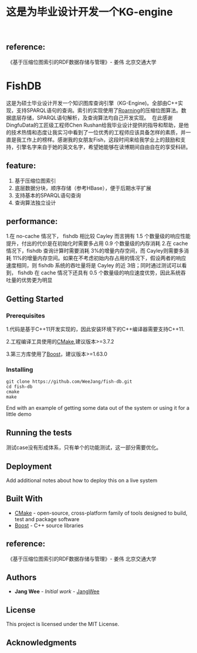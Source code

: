 # 这是为毕业设计开发一个KG-engine


 
  


## reference:
  《基于压缩位图索引的RDF数据存储与管理》- 姜伟 北京交通大学



# FishDB

 这是为硕士毕业设计开发一个知识图库查询引擎（KG-Engine)。全部由C++实现，支持SPARQL语句的查询。索引的实现使用了[Roarning](https://github.com/RoaringBitmap/CRoaring)的压缩位图算法。数据底层存储，SPARQL语句解析，及查询算法均自己开发实现。
  在此感谢DingfuData的工匠级工程师Chen Rushan给我毕业设计提供的指导和帮助，是他的技术热情和态度让我实习中看到了一位优秀的工程师应该具备怎样的素质，并一直是我工作上的榜样。感谢我的女朋友Fish，这段时间来给我学业上的鼓励和支持，引擎名字来自于她的英文名字，希望她能够在读博期间自由自在的享受科研。

## feature:

1. 基于压缩位图索引
2. 底层数据分块，顺序存储（参考HBase），便于后期水平扩展
3. 支持基本的SPARQL语句查询
4. 查询算法独立设计 

## performance:

1.在 no-cache 情况下， fishdb 相比较 Cayley 而言拥有 1.5 个数量级的响应性能提升，付出的代价是在初始化时需要多占用 0.9 个数量级的内存消耗
2.在 cache 情况下，fishdb 查询计算时需要消耗 3%的增量内存空间，而 Cayley则需要多消耗 11%的增量内存空间。如果在不考虑初始内存占用的情况下，假设两者的响应速度相同，则 fishdb 系统的吞吐量将是 Cayley 的近 3倍；同时通过测试可以看到， fishdb 在 cache 情况下还具有 0.5 个数量级的响应速度优势，因此系统吞吐量的优势更为明显


## Getting Started

### Prerequisites

1.代码是基于C++11开发实现的，因此安装环境下的C++编译器需要支持C++11.

2.工程编译工具使用的[CMake](https://cmake.org/),建议版本>=3.7.2

3.第三方库使用了[Boost](http://www.boost.org/doc/libs/1_65_1/more/getting_started/index.html)，建议版本>=1.63.0


### Installing

```
git clone https://github.com/WeeJang/fish-db.git
cd fish-db
cmake
make
```

End with an example of getting some data out of the system or using it for a little demo

## Running the tests

测试case没有形成体系，只有单个的功能测试，这一部分需要优化。

## Deployment

Add additional notes about how to deploy this on a live system

## Built With

* [CMake](https://cmake.org/) - open-source, cross-platform family of tools designed to build, test and package software
* [Boost](https://maven.apache.org/) - C++ source libraries


## reference:
  《基于压缩位图索引的RDF数据存储与管理》- 姜伟 北京交通大学

## Authors

* **Jang Wee** - *Initial work* - [JangWee](https://github.com/WeeJang/)


## License

This project is licensed under the MIT License.

## Acknowledgments

